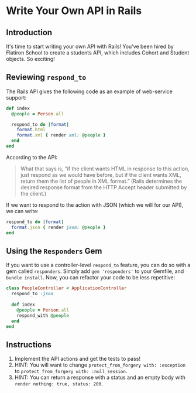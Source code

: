 # Write Your Own API in Rails

## Introduction

It's time to start writing your own API with Rails! You've been hired by Flatiron School to create a students API, which includes Cohort and Student objects. So exciting!

## Reviewing `respond_to`

The Rails API gives the following code as an example of web-service support:

```ruby
def index
  @people = Person.all

  respond_to do |format|
    format.html
    format.xml { render xml: @people }
  end
end
```

According to the API:

> What that says is, “if the client wants HTML in response to this action, just respond as we would have before, but if the client wants XML, return them the list of people in XML format.” (Rails determines the desired response format from the HTTP Accept header submitted by the client.)

If we want to respond to the action with JSON (which we will for our API), we can write:

```ruby
respond_to do |format|
  format.json { render json: @people }
end
```

## Using the `Responders` Gem

If you want to use a controller-level `respond_to` feature, you can do so with a gem called `responders`. Simply add `gem 'responders'` to your Gemfile, and `bundle install`. Now, you can refactor your code to be less repetitive:

```ruby
class PeopleController < ApplicationController
  respond_to :json
  
  def index
    @people = Person.all
    respond_with @people
  end
end
```

## Instructions

1. Implement the API actions and get the tests to pass!
2. HINT: You will want to change `protect_from_forgery with: :exception` to `protect_from_forgery with: :null_session`.
3. HINT: You can return a response with a status and an empty body with `render nothing: true, status: 200`.